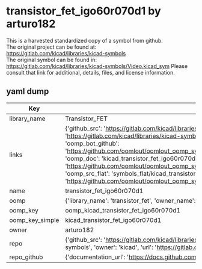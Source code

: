 # transistor_fet_igo60r070d1 by arturo182  
This is a harvested standardized copy of a symbol from github.  
The original project can be found at:  
https://gitlab.com/kicad/libraries/kicad-symbols  
The original symbol can be found in:
https://gitlab.com/kicad/libraries/kicad-symbols/Video.kicad_sym
Please consult that link for additional, details, files, and license information.  
## yaml dump  
| Key | Value |  
| --- | --- |  
| library_name | Transistor_FET |  
| links | {'github_src': 'https://gitlab.com/kicad/libraries/kicad-symbols/Video.kicad_sym', 'github_src_repo': 'https://gitlab.com/kicad/libraries/kicad-symbols', 'oomp_bot': 'kicad_transistor_fet_igo60r070d1/working', 'oomp_bot_github': 'https://github.com/oomlout/oomlout_oomp_symbol_bot/tree/main/kicad_transistor_fet_igo60r070d1/working', 'oomp_doc': 'kicad_transistor_fet_igo60r070d1/working', 'oomp_doc_github': 'https://github.com/oomlout/oomlout_oomp_symbol_doc/tree/main/kicad_transistor_fet_igo60r070d1/working', 'oomp_src_flat': 'symbols_flat/kicad_transistor_fet_igo60r070d1/working', 'oomp_src_flat_github': 'https://github.com/oomlout/oomlout_oomp_symbol_src/tree/main/kicad_transistor_fet_igo60r070d1/working'} |  
| name | transistor_fet_igo60r070d1 |  
| oomp | {'library_name': 'transistor_fet', 'owner_name': 'kicad', 'symbol_name': 'transistor_fet_igo60r070d1'} |  
| oomp_key | oomp_kicad_transistor_fet_igo60r070d1 |  
| oomp_key_simple | kicad_transistor_fet_igo60r070d1 |  
| owner | arturo182 |  
| repo | {'github_src': 'https://gitlab.com/kicad/libraries/kicad-symbols/Video.kicad_sym', 'name': 'libraries/kicad-symbols', 'owner': 'kicad', 'url': 'https://gitlab.com/kicad/libraries/kicad-symbols'} |  
| repo_github | {'documentation_url': 'https://docs.github.com/rest/repos/repos#get-a-repository', 'message': 'Not Found'} |  

